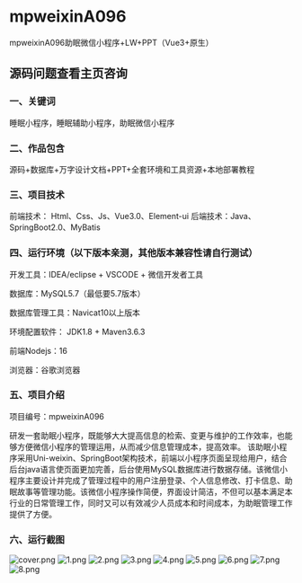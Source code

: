 # mpweixinA096
mpweixinA096助眠微信小程序+LW+PPT（Vue3+原生）
 
## 源码问题查看主页咨询

### 一、关键词
睡眠小程序，睡眠辅助小程序，助眠微信小程序

### 二、作品包含
源码+数据库+万字设计文档+PPT+全套环境和工具资源+本地部署教程

### 三、项目技术
前端技术： Html、Css、Js、Vue3.0、Element-ui
后端技术：Java、SpringBoot2.0、MyBatis

### 四、运行环境（以下版本亲测，其他版本兼容性请自行测试）
开发工具：IDEA/eclipse  + VSCODE + 微信开发者工具

数据库：MySQL5.7（最低要5.7版本）

数据库管理工具：Navicat10以上版本

环境配置软件： JDK1.8 + Maven3.6.3

前端Nodejs：16

浏览器：谷歌浏览器

### 五、项目介绍
项目编号：mpweixinA096

研发一套助眠小程序，既能够大大提高信息的检索、变更与维护的工作效率，也能够方便微信小程序的管理运用，从而减少信息管理成本，提高效率。
该助眠小程序采用Uni-weixin、SpringBoot架构技术，前端以小程序页面呈现给用户，结合后台java语言使页面更加完善，后台使用MySQL数据库进行数据存储。该微信小程序主要设计并完成了管理过程中的用户注册登录、个人信息修改、打卡信息、助眠故事等管理功能。该微信小程序操作简便，界面设计简洁，不但可以基本满足本行业的日常管理工作，同时又可以有效减少人员成本和时间成本，为助眠管理工作提供了方便。

### 六、运行截图

![cover.png](./cover.png)
![1.png](./1.png)
![2.png](./2.png)
![3.png](./3.png)
![4.png](./4.png)
![5.png](./5.png)
![6.png](./6.png)
![7.png](./7.png)
![8.png](./8.png)

